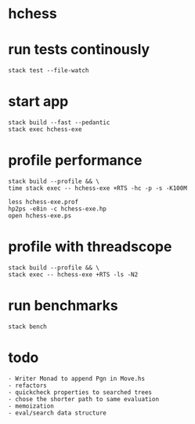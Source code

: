 # hchess

# run tests continously

    stack test --file-watch

# start app

    stack build --fast --pedantic
    stack exec hchess-exe
    
# profile performance

    stack build --profile && \
    time stack exec -- hchess-exe +RTS -hc -p -s -K100M

    less hchess-exe.prof
    hp2ps -e8in -c hchess-exe.hp
    open hchess-exe.ps

# profile with threadscope

    stack build --profile && \
    stack exec -- hchess-exe +RTS -ls -N2

# run benchmarks

    stack bench
    
# todo
    
    - Writer Monad to append Pgn in Move.hs
    - refactors
    - quickcheck properties to searched trees
    - chose the shorter path to same evaluation
    - memoization
    - eval/search data structure